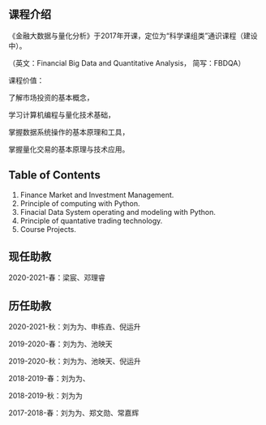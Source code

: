 ## 课程介绍
《金融大数据与量化分析》于2017年开课，定位为“科学课组类”通识课程（建设中）。

（英文：Financial Big Data and Quantitative Analysis， 简写：FBDQA）

课程价值：

了解市场投资的基本概念，

学习计算机编程与量化技术基础，

掌握数据系统操作的基本原理和工具，

掌握量化交易的基本原理与技术应用。

## Table of Contents

1. Finance Market and Investment Management.
2. Principle of computing with Python. 
3. Finacial Data System operating and modeling with Python.
4. Principle of quantative trading technology.
4. Course Projects.

## 现任助教

2020-2021-春：梁宸、邓理睿



## 历任助教

2020-2021-秋：刘为为、申栋垚、倪运升

2019-2020-春：刘为为、池映天

2019-2020-秋：刘为为、池映天、倪运升

2018-2019-春：刘为为、

2018-2019-秋：刘为为

2017-2018-春：刘为为、郑文勋、常嘉辉




